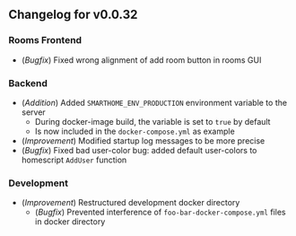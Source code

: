 ## Changelog for v0.0.32

### Rooms Frontend
- (*Bugfix*) Fixed wrong alignment of add room button in rooms GUI
### Backend
- (*Addition*) Added `SMARTHOME_ENV_PRODUCTION` environment variable to the server
  - During docker-image build, the variable is set to `true` by default
  - Is now included in the `docker-compose.yml` as example
- (*Improvement*) Modified startup log messages to be more precise
- (*Bugfix*) Fixed bad user-color bug: added default user-colors to homescript `AddUser` function

### Development
- (*Improvement*) Restructured development docker directory
  - (*Bugfix*) Prevented interference of `foo-bar-docker-compose.yml` files in docker directory